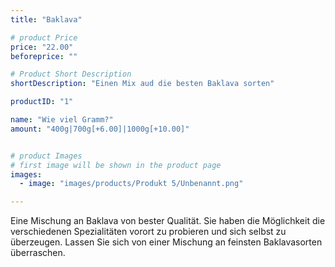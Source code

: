 ```yaml
---
title: "Baklava"

# product Price
price: "22.00"
beforeprice: ""

# Product Short Description
shortDescription: "Einen Mix aud die besten Baklava sorten"

productID: "1"

name: "Wie viel Gramm?"
amount: "400g|700g[+6.00]|1000g[+10.00]"


# product Images
# first image will be shown in the product page
images:
  - image: "images/products/Produkt 5/Unbenannt.png"

---
```


Eine Mischung an Baklava von bester Qualität. Sie haben die Möglichkeit die verschiedenen Spezialitäten vorort zu probieren und sich selbst zu überzeugen. Lassen Sie sich von einer Mischung an feinsten Baklavasorten überraschen.